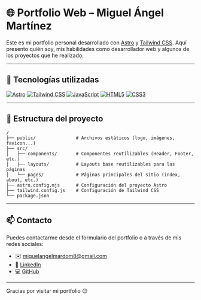 # 🌐 Portfolio Web – Miguel Ángel Martínez

Este es mi portfolio personal desarrollado con [Astro](https://astro.build/) y [Tailwind CSS](https://tailwindcss.com/). Aquí presento quién soy, mis habilidades como desarrollador web y algunos de los proyectos que he realizado.

---

## 🚀 Tecnologías utilizadas

<p>
  <a href="https://astro.build/" target="_blank" rel="noopener noreferrer"><img alt="Astro" src="https://img.shields.io/badge/Astro-0A0A0A?style=for-the-badge&logo=astro&logoColor=white" /></a>
  <a href="https://tailwindcss.com/" target="_blank" rel="noopener noreferrer"><img alt="Tailwind CSS" src="https://img.shields.io/badge/Tailwind_CSS-38B2AC?style=for-the-badge&logo=tailwind-css&logoColor=white" /></a>
  <a href="https://developer.mozilla.org/es/docs/Web/JavaScript" target="_blank" rel="noopener noreferrer"><img alt="JavaScript" src="https://img.shields.io/badge/JavaScript-F7DF1E?style=for-the-badge&logo=javascript&logoColor=black" /></a>
  <a href="https://developer.mozilla.org/es/docs/Learn" target="_blank" rel="noopener noreferrer"><img alt="HTML5" src="https://img.shields.io/badge/HTML5-E34F26?style=for-the-badge&logo=html5&logoColor=white" /></a>
  <a href="https://developer.mozilla.org/es/docs/Learn" target="_blank" rel="noopener noreferrer"><img alt="CSS3" src="https://img.shields.io/badge/CSS3-1572B6?style=for-the-badge&logo=css3&logoColor=white" /></a>
</p>

---

## 📁 Estructura del proyecto

```text
/
├── public/               # Archivos estáticos (logo, imágenes, favicon...)
├── src/
│   ├── components/       # Componentes reutilizables (Header, Footer, etc.)
│   ├── layouts/          # Layouts base reutilizables para las páginas
│   └── pages/            # Páginas principales del sitio (index, about, etc.)
├── astro.config.mjs      # Configuración del proyecto Astro
├── tailwind.config.js    # Configuración de Tailwind CSS
└── package.json
```

---

## 📫 Contacto

Puedes contactarme desde el formulario del portfolio o a través de mis redes sociales:

- ✉️ <a href="mailto:miguelangelmardom8@gmail.com" target="_blank" rel="noopener noreferrer">miguelangelmardom8@gmail.com</a>  
- 💼 <a href="https://www.linkedin.com/in/martinezdom" target="_blank" rel="noopener noreferrer">LinkedIn</a>  
- 💻 <a href="https://github.com/martinezdom" target="_blank" rel="noopener noreferrer">GitHub</a>  

---

Gracias por visitar mi portfolio 😊
